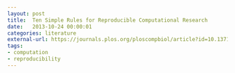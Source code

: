 ```yaml
---
layout: post
title:  Ten Simple Rules for Reproducible Computational Research
date:   2013-10-24 00:00:01
categories: literature
external-url: https://journals.plos.org/ploscompbiol/article?id=10.1371/journal.pcbi.1003285
tags:
- computation
- reproducibility
---
```

